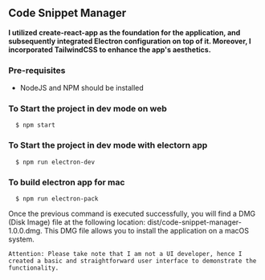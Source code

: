 ## Code Snippet Manager

**I utilized create-react-app as the foundation for the application, and subsequently integrated Electron configuration on top of it. Moreover, I incorporated TailwindCSS to enhance the app's aesthetics.**

### Pre-requisites

- NodeJS and NPM should be installed

### To Start the project in dev mode on web

```
  $ npm start
```

### To Start the project in dev mode with electorn app

```
  $ npm run electron-dev
```

### To build electron app for mac

```
  $ npm run electron-pack
```

Once the previous command is executed successfully, you will find a DMG (Disk Image) file at the following location: dist/code-snippet-manager-1.0.0.dmg. This DMG file allows you to install the application on a macOS system.

`Attention: Please take note that I am not a UI developer, hence I created a basic and straightforward user interface to demonstrate the functionality.`

